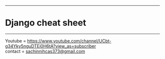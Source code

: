 ______________________________________________________________________________________
# Django cheat sheet 
______________________________________________________________________________________

Youtube =  https://www.youtube.com/channel/UCbt-g34Yky5nguDTEi0H6tA?view_as=subscriber <br/>
contact = sachinnihcas373@gmail.com


